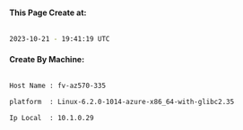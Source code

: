 
   
#### This Page Create at:

```bash

2023-10-21 - 19:41:19 UTC

```

#### Create By Machine:

```bash

Host Name : fv-az570-335

platform  : Linux-6.2.0-1014-azure-x86_64-with-glibc2.35

Ip Local  : 10.1.0.29

```

